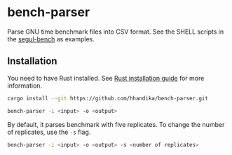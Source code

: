 # bench-parser

Parse GNU time benchmark files into CSV format. See the SHELL scripts in the [segul-bench](https://github.com/hhandika/segul-bench) as examples.

## Installation

You need to have Rust installed. See [Rust installation guide](https://www.rust-lang.org/tools/install) for more information.

```bash
cargo install --git https://github.com/hhandika/bench-parser.git
```

```bash
bench-parser -i <input> -o <output>
```

By default, it parses benchmark with five replicates. To change the number of replicates, use the `-s` flag.

```bash
bench-parser -i <input> -o <output> -s <number of replicates>
```
